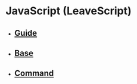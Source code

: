 # JavaScript (LeaveScript)
<ul>
    <li> <a href = "/Guide/"> <h2> Guide </h2> </a> </li>
    <li> <a href = "/Base/"> <h2> Base </h2> </a> </li>
    <li> <a href = "/Command/"> <h2> Command </h2> </a> </li>
</ul>